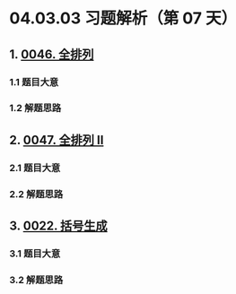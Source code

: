 # 04.03.03 习题解析（第 07 天）

## 1. [0046. 全排列](https://leetcode.cn/problems/permutations/)

### 1.1 题目大意

### 1.2 解题思路

## 2. [0047. 全排列 II](https://leetcode.cn/problems/permutations-ii/)

### 2.1 题目大意

### 2.2 解题思路

## 3. [0022. 括号生成](https://leetcode.cn/problems/generate-parentheses/)

### 3.1 题目大意

### 3.2 解题思路    
